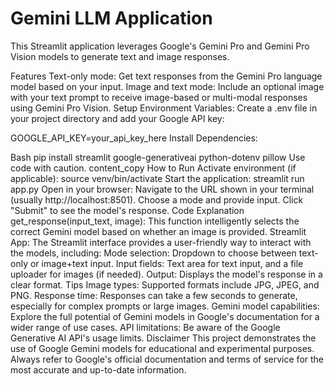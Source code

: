 # Gemini LLM Application
This Streamlit application leverages Google's Gemini Pro and Gemini Pro Vision models to generate text and image responses.

Features
Text-only mode: Get text responses from the Gemini Pro language model based on your input.
Image and text mode: Include an optional image with your text prompt to receive image-based or multi-modal responses using Gemini Pro Vision.
Setup
Environment Variables: Create a .env file in your project directory and add your Google API key:

GOOGLE_API_KEY=your_api_key_here
Install Dependencies:

Bash
pip install streamlit google-generativeai python-dotenv pillow 
Use code with caution.
content_copy
How to Run
Activate environment (if applicable): source venv/bin/activate
Start the application: streamlit run app.py
Open in your browser: Navigate to the URL shown in your terminal (usually http://localhost:8501).
Choose a mode and provide input.
Click "Submit" to see the model's response.
Code Explanation
get_response(input_text, image): This function intelligently selects the correct Gemini model based on whether an image is provided.
Streamlit App: The Streamlit interface provides a user-friendly way to interact with the models, including:
Mode selection: Dropdown to choose between text-only or image+text input.
Input fields: Text area for text input, and a file uploader for images (if needed).
Output: Displays the model's response in a clear format.
Tips
Image types: Supported formats include JPG, JPEG, and PNG.
Response time: Responses can take a few seconds to generate, especially for complex prompts or large images.
Gemini model capabilities: Explore the full potential of Gemini models in Google's documentation for a wider range of use cases.
API limitations: Be aware of the Google Generative AI API's usage limits.
Disclaimer
This project demonstrates the use of Google Gemini models for educational and experimental purposes.
Always refer to Google's official documentation and terms of service for the most accurate and up-to-date information.
